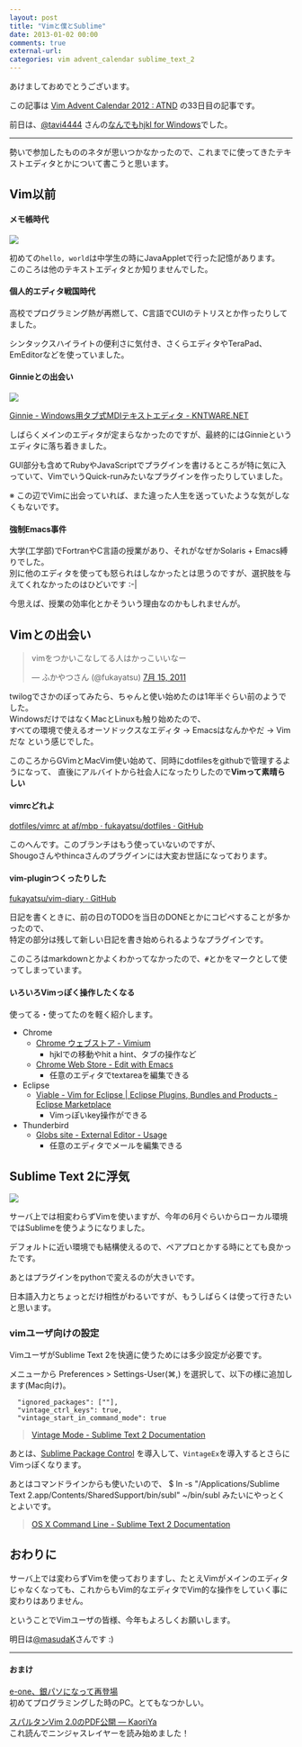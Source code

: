```yaml
---
layout: post
title: "Vimと僕とSublime"
date: 2013-01-02 00:00
comments: true
external-url: 
categories: vim advent_calendar sublime_text_2
---
```


あけましておめでとうございます。

この記事は
[Vim Advent Calendar 2012 : ATND](http://atnd.org/events/33746)
の33日目の記事です。

前日は、[@tavi4444](https://twitter.com/tavi4444)
さんの[なんでもhjkl for Windows](http://blog.tavi-travelog.net/viewEntry?id=20130101021510)でした。

---

勢いで参加したもののネタが思いつかなかったので、これまでに使ってきたテキストエディタとかについて書こうと思います。

## Vim以前
#### メモ帳時代
![](https://dl.dropbox.com/u/85825/blog/image/20130102/notepad.png)

初めての`hello, world`は中学生の時にJavaAppletで行った記憶があります。  
このころは他のテキストエディタとか知りませんでした。

#### 個人的エディタ戦国時代
高校でプログラミング熱が再燃して、C言語でCUIのテトリスとか作ったりしてました。

シンタックスハイライトの便利さに気付き、さくらエディタやTeraPad、EmEditorなどを使っていました。

#### Ginnieとの出会い
![](https://dl.dropbox.com/u/85825/blog/image/20130102/ginnie.png)

[Ginnie - Windows用タブ式MDIテキストエディタ - KNTWARE.NET](http://ginnie.kntware.net/)

しばらくメインのエディタが定まらなかったのですが、最終的にはGinnieというエディタに落ち着きました。

GUI部分も含めてRubyやJavaScriptでプラグインを書けるところが特に気に入っていて、VimでいうQuick-runみたいなプラグインを作ったりしていました。

※ この辺でVimに出会っていれば、また違った人生を送っていたような気がしなくもないです。

#### 強制Emacs事件
大学(工学部)でFortranやC言語の授業があり、それがなぜかSolaris + Emacs縛りでした。  
別に他のエディタを使っても怒られはしなかったとは思うのですが、選択肢を与えてくれなかったのはひどいです :-|

今思えば、授業の効率化とかそういう理由なのかもしれませんが。

## Vimとの出会い
<blockquote class="twitter-tweet" lang="ja"><p>vimをつかいこなしてる人はかっこいいなー</p>&mdash; ふかやつさん (@fukayatsu) <a href="https://twitter.com/fukayatsu/status/91837702483345408" data-datetime="2011-07-15T11:53:09+00:00">7月 15, 2011</a></blockquote>
<script async src="//platform.twitter.com/widgets.js" charset="utf-8"></script>

twilogでさかのぼってみたら、ちゃんと使い始めたのは1年半ぐらい前のようでした。  
WindowsだけではなくMacとLinuxも触り始めたので、  
    すべての環境で使えるオーソドックスなエディタ → Emacsはなんかやだ → Vimだな
という感じでした。

このころからGVimとMacVim使い始めて、同時にdotfilesをgithubで管理するようになって、
直後にアルバイトから社会人になったりしたので**Vimって素晴らしい**

#### vimrcどれよ
[dotfiles/vimrc at af/mbp · fukayatsu/dotfiles · GitHub](https://github.com/fukayatsu/dotfiles/blob/af/mbp/vimrc)

このへんです。このブランチはもう使っていないのですが、  
Shougoさんやthincaさんのプラグインには大変お世話になっております。

#### vim-pluginつくったりした
[fukayatsu/vim-diary · GitHub](https://github.com/fukayatsu/vim-diary)

日記を書くときに、前の日のTODOを当日のDONEとかにコピペすることが多かったので、  
特定の部分は残して新しい日記を書き始められるようなプラグインです。

このころはmarkdownとかよくわかってなかったので、`#`とかをマークとして使ってしまっています。

#### いろいろVimっぽく操作したくなる
使ってる・使ってたのを軽く紹介します。

- Chrome
    - [Chrome ウェブストア - Vimium](https://chrome.google.com/webstore/detail/vimium/dbepggeogbaibhgnhhndojpepiihcmeb)
        - hjklでの移動やhit a hint、タブの操作など
    - [Chrome Web Store - Edit with Emacs](https://chrome.google.com/webstore/detail/edit-with-emacs/ljobjlafonikaiipfkggjbhkghgicgoh?hl=en-US)
        - 任意のエディタでtextareaを編集できる
- Eclipse
    - [Viable - Vim for Eclipse | Eclipse Plugins, Bundles and Products - Eclipse Marketplace](http://marketplace.eclipse.org/content/viable-vim-eclipse#.UOLSTIlevKw)
        - Vimっぽいkey操作ができる
- Thunderbird
    - [Globs site - External Editor - Usage](http://globs.org/articles.php?pg=2&lng=en)
        - 任意のエディタでメールを編集できる



## Sublime Text 2に浮気
![](https://dl.dropbox.com/u/85825/blog/image/20130102/sublime.png)

サーバ上では相変わらずVimを使いますが、今年の6月ぐらいからローカル環境ではSublimeを使うようになりました。

デフォルトに近い環境でも結構使えるので、ペアプロとかする時にとても良かったです。

あとはプラグインをpythonで変えるのが大きいです。

日本語入力とちょっとだけ相性がわるいですが、もうしばらくは使って行きたいと思います。

### vimユーザ向けの設定
VimユーザがSublime Text 2を快適に使うためには多少設定が必要です。

メニューから
    Preferences > Settings-User(⌘,)
を選択して、以下の様に追加します(Mac向け)。

```
  "ignored_packages": [""],
  "vintage_ctrl_keys": true,
  "vintage_start_in_command_mode": true
```

> [Vintage Mode - Sublime Text 2 Documentation](http://www.sublimetext.com/docs/2/vintage.html)

あとは、[Sublime Package Control](http://wbond.net/sublime_packages/package_control)
を導入して、`VintageEx`を導入するとさらにVimっぽくなります。


あとはコマンドラインからも使いたいので、
    $ ln -s "/Applications/Sublime Text 2.app/Contents/SharedSupport/bin/subl" ~/bin/subl
みたいにやっとくとよいです。

> [OS X Command Line - Sublime Text 2 Documentation](http://www.sublimetext.com/docs/2/osx_command_line.html)

## おわりに
サーバ上では変わらずVimを使っておりますし、たとえVimがメインのエディタじゃなくなっても、これからもVim的なエディタでVim的な操作をしていく事に変わりはありません。

ということでVimユーザの皆様、今年もよろしくお願いします。


明日は[@masudaK](https://twitter.com/masudaK)さんです :)

---
#### おまけ

[e-one、銀パソになって再登場](http://pc.watch.impress.co.jp/docs/article/990928/sotec.htm)  
初めてプログラミングした時のPC。とてもなつかしい。


[スパルタンVim 2.0のPDF公開 — KaoriYa](http://www.kaoriya.net/blog/2012/09/01)  
これ読んでニンジャスレイヤーを読み始めました！